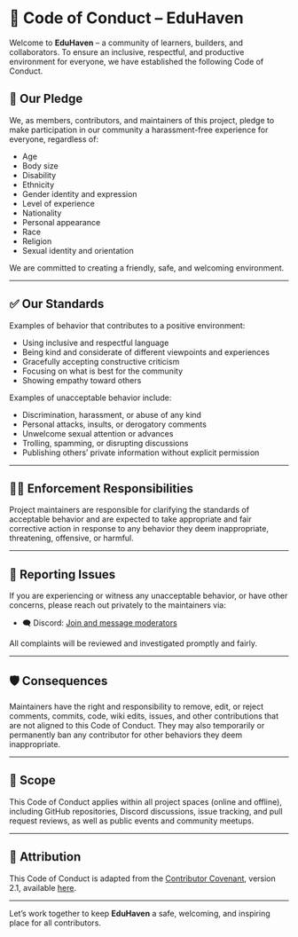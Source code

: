 # 🌟 Code of Conduct – EduHaven

Welcome to **EduHaven** – a community of learners, builders, and collaborators. To ensure an inclusive, respectful, and productive environment for everyone, we have established the following Code of Conduct.

## 💬 Our Pledge

We, as members, contributors, and maintainers of this project, pledge to make participation in our community a harassment-free experience for everyone, regardless of:

- Age
- Body size
- Disability
- Ethnicity
- Gender identity and expression
- Level of experience
- Nationality
- Personal appearance
- Race
- Religion
- Sexual identity and orientation

We are committed to creating a friendly, safe, and welcoming environment.

---

## ✅ Our Standards

Examples of behavior that contributes to a positive environment:

- Using inclusive and respectful language
- Being kind and considerate of different viewpoints and experiences
- Gracefully accepting constructive criticism
- Focusing on what is best for the community
- Showing empathy toward others

Examples of unacceptable behavior include:

- Discrimination, harassment, or abuse of any kind
- Personal attacks, insults, or derogatory comments
- Unwelcome sexual attention or advances
- Trolling, spamming, or disrupting discussions
- Publishing others’ private information without explicit permission

---

## 🧑‍⚖️ Enforcement Responsibilities

Project maintainers are responsible for clarifying the standards of acceptable behavior and are expected to take appropriate and fair corrective action in response to any behavior they deem inappropriate, threatening, offensive, or harmful.

---

## 🚨 Reporting Issues

If you are experiencing or witness any unacceptable behavior, or have other concerns, please reach out privately to the maintainers via:

- 🗨️ Discord: [Join and message moderators](https://discord.gg/r55948xy)

All complaints will be reviewed and investigated promptly and fairly.

---

## 🛡️ Consequences

Maintainers have the right and responsibility to remove, edit, or reject comments, commits, code, wiki edits, issues, and other contributions that are not aligned to this Code of Conduct. They may also temporarily or permanently ban any contributor for other behaviors they deem inappropriate.

---

## 🤝 Scope

This Code of Conduct applies within all project spaces (online and offline), including GitHub repositories, Discord discussions, issue tracking, and pull request reviews, as well as public events and community meetups.

---

## 📜 Attribution

This Code of Conduct is adapted from the [Contributor Covenant](https://www.contributor-covenant.org), version 2.1, available [here](https://www.contributor-covenant.org/version/2/1/code_of_conduct/).

---

Let’s work together to keep **EduHaven** a safe, welcoming, and inspiring place for all contributors.
